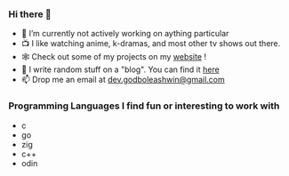 ### Hi there 👋

- 🔭 I’m currently not actively working on aything particular
- 📺 I like watching anime, k-dramas, and most other tv shows out there.
- 🕸 Check out some of my projects on my [website](https://aelobdog.github.io) !
- 📝 I write random stuff on a "blog". You can find it [here](https://aelobdog.github.io/aelobdog-writes)
- 📫 Drop me an email at dev.godboleashwin@gmail.com

### Programming Languages I find fun or interesting to work with
- c
- go
- zig
- c++
- odin
